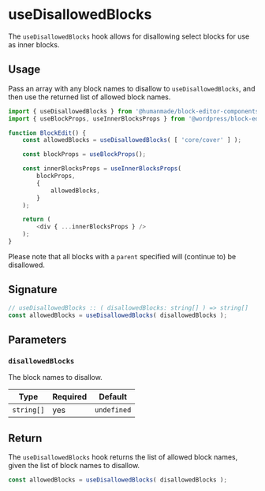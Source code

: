 # useDisallowedBlocks

The `useDisallowedBlocks` hook allows for disallowing select blocks for use as inner blocks.

## Usage

Pass an array with any block names to disallow to `useDisallowedBlocks`, and then use the returned list of allowed block names.

```js
import { useDisallowedBlocks } from '@humanmade/block-editor-components';
import { useBlockProps, useInnerBlocksProps } from '@wordpress/block-editor';

function BlockEdit() {
	const allowedBlocks = useDisallowedBlocks( [ 'core/cover' ] );

	const blockProps = useBlockProps();

	const innerBlocksProps = useInnerBlocksProps(
		blockProps,
		{
			allowedBlocks,
		}
	);

	return (
		<div { ...innerBlocksProps } />
	);
}
```

Please note that all blocks with a `parent` specified will (continue to) be disallowed.

## Signature

```js
// useDisallowedBlocks :: ( disallowedBlocks: string[] ) => string[]
const allowedBlocks = useDisallowedBlocks( disallowedBlocks );
```

## Parameters

### `disallowedBlocks`

The block names to disallow.

| Type                                 | Required                             | Default                              |
|--------------------------------------|--------------------------------------|--------------------------------------|
| `string[]`                           | yes                                  | `undefined`                          |

## Return

The `useDisallowedBlocks` hook returns the list of allowed block names, given the list of block names to disallow.

```js
const allowedBlocks = useDisallowedBlocks( disallowedBlocks );
```
